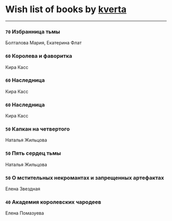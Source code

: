 # Wish list of books by [kverta](http://vk.com/id312298637)
---

### `70` Избранница тьмы
Болталова Мария, Екатерина Флат

### `60` Королева и фаворитка
Кира Касс

### `60` Наследница
Кира Касс

### `60` Наследница
Кира Касс

### `50` Капкан на четвертого
Наталья Жильцова

### `50` Пять сердец тьмы
Наталья Жильцова

### `50` О мстительных некромантах и запрещенных артефактах
Елена Звездная

### `40` Академия королевских чародеев
Елена Помазуева

